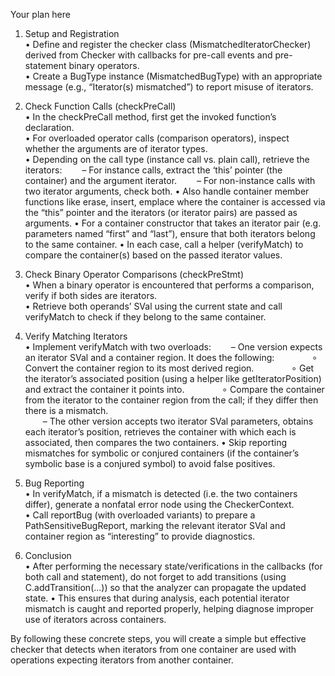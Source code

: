 Your plan here

1. Setup and Registration  
   • Define and register the checker class (MismatchedIteratorChecker) derived from Checker with callbacks for pre-call events and pre-statement binary operators.  
   • Create a BugType instance (MismatchedBugType) with an appropriate message (e.g., “Iterator(s) mismatched”) to report misuse of iterators.  

2. Check Function Calls (checkPreCall)  
   • In the checkPreCall method, first get the invoked function’s declaration.  
   • For overloaded operator calls (comparison operators), inspect whether the arguments are of iterator types.  
   • Depending on the call type (instance call vs. plain call), retrieve the iterators:
  – For instance calls, extract the ‘this’ pointer (the container) and the argument iterator.
  – For non-instance calls with two iterator arguments, check both.
   • Also handle container member functions like erase, insert, emplace where the container is accessed via the “this” pointer and the iterators (or iterator pairs) are passed as arguments.
   • For a container constructor that takes an iterator pair (e.g. parameters named “first” and “last”), ensure that both iterators belong to the same container.
   • In each case, call a helper (verifyMatch) to compare the container(s) based on the passed iterator values.

3. Check Binary Operator Comparisons (checkPreStmt)  
   • When a binary operator is encountered that performs a comparison, verify if both sides are iterators.  
   • Retrieve both operands’ SVal using the current state and call verifyMatch to check if they belong to the same container.  

4. Verify Matching Iterators  
   • Implement verifyMatch with two overloads:
  – One version expects an iterator SVal and a container region. It does the following:
    ∘ Convert the container region to its most derived region.
    ∘ Get the iterator’s associated position (using a helper like getIteratorPosition) and extract the container it points into.
    ∘ Compare the container from the iterator to the container region from the call; if they differ then there is a mismatch.  
  – The other version accepts two iterator SVal parameters, obtains each iterator’s position, retrieves the container with which each is associated, then compares the two containers.
   • Skip reporting mismatches for symbolic or conjured containers (if the container’s symbolic base is a conjured symbol) to avoid false positives.

5. Bug Reporting  
   • In verifyMatch, if a mismatch is detected (i.e. the two containers differ), generate a nonfatal error node using the CheckerContext.  
   • Call reportBug (with overloaded variants) to prepare a PathSensitiveBugReport, marking the relevant iterator SVal and container region as “interesting” to provide diagnostics.

6. Conclusion  
   • After performing the necessary state/verifications in the callbacks (for both call and statement), do not forget to add transitions (using C.addTransition(...)) so that the analyzer can propagate the updated state.
   • This ensures that during analysis, each potential iterator mismatch is caught and reported properly, helping diagnose improper use of iterators across containers.

By following these concrete steps, you will create a simple but effective checker that detects when iterators from one container are used with operations expecting iterators from another container.